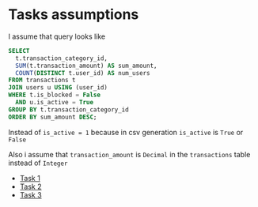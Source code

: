 
# Tasks assumptions  
I assume that query looks like 
```sql
SELECT
  t.transaction_category_id,
  SUM(t.transaction_amount) AS sum_amount,
  COUNT(DISTINCT t.user_id) AS num_users
FROM transactions t
JOIN users u USING (user_id)
WHERE t.is_blocked = False
  AND u.is_active = True
GROUP BY t.transaction_category_id
ORDER BY sum_amount DESC;
```
Instead of ```is_active = 1``` because in csv generation ```is_active``` is ```True``` or ```False```

Also i assume that ```transaction_amount``` is ```Decimal``` in the ```transactions``` table  instead of ```Integer```

- [Task 1](Task1.md)
- [Task 2](Task2.md)
- [Task 3](Task3.md)
